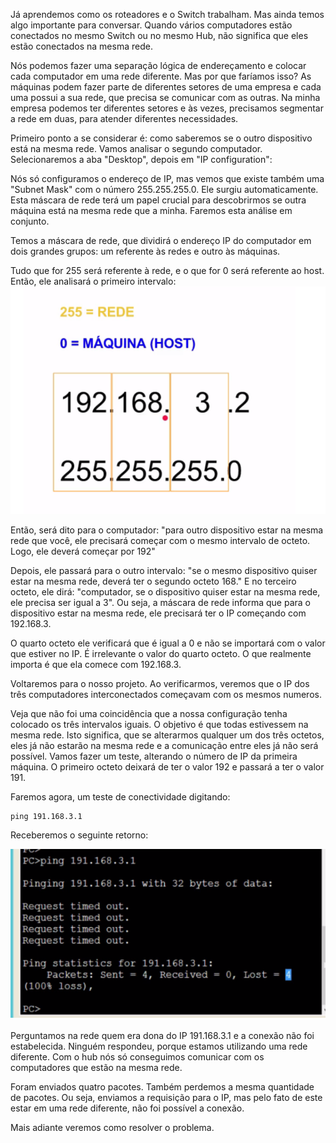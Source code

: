 Já aprendemos como os roteadores e o Switch trabalham. Mas ainda temos algo importante para conversar. Quando vários computadores estão conectados no mesmo Switch ou no mesmo Hub, não significa que eles estão conectados na mesma rede.

Nós podemos fazer uma separação lógica de endereçamento e colocar cada computador em uma rede diferente. Mas por que faríamos isso? As máquinas podem fazer parte de diferentes setores de uma empresa e cada uma possui a sua rede, que precisa se comunicar com as outras. Na minha empresa podemos ter diferentes setores e às vezes, precisamos segmentar a rede em duas, para atender diferentes necessidades.

Primeiro ponto a se considerar é: como saberemos se o outro dispositivo está na mesma rede. Vamos analisar o segundo computador. Selecionaremos a aba "Desktop", depois em "IP configuration":


Nós só configuramos o endereço de IP, mas vemos que existe também uma "Subnet Mask" com o número 255.255.255.0. Ele surgiu automaticamente. Esta máscara de rede terá um papel crucial para descobrirmos se outra máquina está na mesma rede que a minha. Faremos esta análise em conjunto.

Temos a máscara de rede, que dividirá o endereço IP do computador em dois grandes grupos: um referente às redes e outro às máquinas.



Tudo que for 255 será referente à rede, e o que for 0 será referente ao host. Então, ele analisará o primeiro intervalo:
![mascara](imgs/mask.png)

Então, será dito para o computador: "para outro dispositivo estar na mesma rede que você, ele precisará começar com o mesmo intervalo de octeto. Logo, ele deverá começar por 192"

Depois, ele passará para o outro intervalo: "se o mesmo dispositivo quiser estar na mesma rede, deverá ter o segundo octeto 168." E no terceiro octeto, ele dirá: "computador, se o dispositivo quiser estar na mesma rede, ele precisa ser igual a 3". Ou seja, a máscara de rede informa que para o dispositivo estar na mesma rede, ele precisará ter o IP começando com 192.168.3.


O quarto octeto ele verificará que é igual a 0 e não se importará com o valor que estiver no IP. É irrelevante o valor do quarto octeto. O que realmente importa é que ela comece com 192.168.3.

Voltaremos para o nosso projeto. Ao verificarmos, veremos que o IP dos três computadores interconectados começavam com os mesmos numeros.

Veja que não foi uma coincidência que a nossa configuração tenha colocado os três intervalos iguais. O objetivo é que todas estivessem na mesma rede. Isto significa, que se alterarmos qualquer um dos três octetos, eles já não estarão na mesma rede e a comunicação entre eles já não será possível. Vamos fazer um teste, alterando o número de IP da primeira máquina. O primeiro octeto deixará de ter o valor 192 e passará a ter o valor 191.


Faremos agora, um teste de conectividade digitando:

~~~
ping 191.168.3.1
~~~

Receberemos o seguinte retorno:

![mascara](imgs/timeout.png)

Perguntamos na rede quem era dona do IP 191.168.3.1 e a conexão não foi estabelecida. Ninguém respondeu, porque estamos utilizando uma rede diferente. Com o hub nós só conseguimos comunicar com os computadores que estão na mesma rede.

Foram enviados quatro pacotes. Também perdemos a mesma quantidade de pacotes. Ou seja, enviamos a requisição para o IP, mas pelo fato de este estar em uma rede diferente, não foi possível a conexão.

Mais adiante veremos como resolver o problema.

